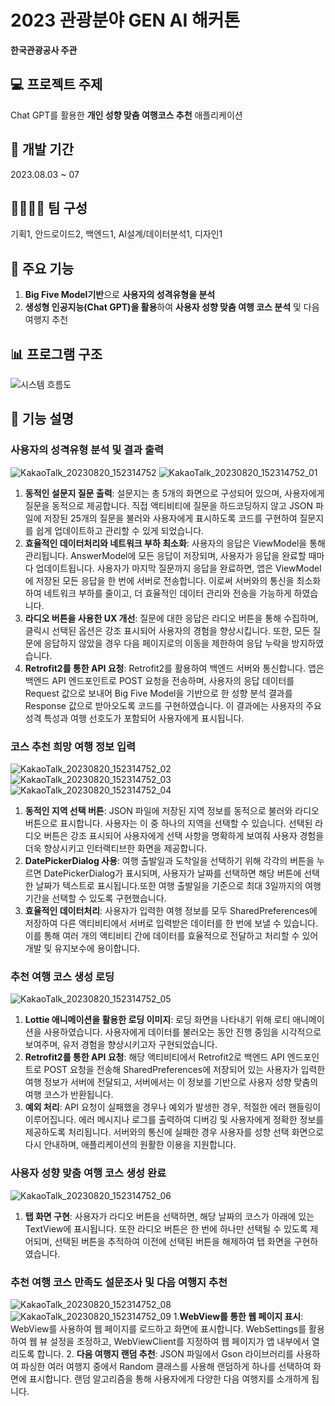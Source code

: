 # 2023 관광분야 GEN AI 해커톤
**한국관광공사 주관**

## 💻 프로젝트 주제
Chat GPT를 활용한 **개인 성향 맞춤 여행코스 추천** 애플리케이션

## 📆 개발 기간
2023.08.03 ~ 07

## 👨‍👨‍👧‍👦 팀 구성
기획1, 안드로이드2, 백엔드1, AI설계/데이터분석1, 디자인1

## 📌 주요 기능
1. **Big Five Model기반**으로 **사용자의 성격유형을 분석**
2. **생성형 인공지능(Chat GPT)을 활용**하여 **사용자 성향 맞춤 여행 코스 분석** 및 다음 여행지 추천

## 📊 프로그램 구조
![시스템 흐름도](https://github.com/yesue2/GenAI-Hackathon/assets/108323785/67e34b91-4ad7-4d78-bb30-68e2f91bda16)

## 📜 기능 설명
### 사용자의 성격유형 분석 및 결과 출력
![KakaoTalk_20230820_152314752](https://github.com/yesue2/GenAI-Hackathon/assets/108323785/5632e08f-770a-41f6-ae43-c135109158ba)
![KakaoTalk_20230820_152314752_01](https://github.com/yesue2/GenAI-Hackathon/assets/108323785/8d02005b-1a8f-49a0-8237-44ec6ca92fbd)
1. **동적인 설문지 질문 출력**: 설문지는 총 5개의 화면으로 구성되어 있으며, 사용자에게 질문을 동적으로 제공합니다. 직접 액티비티에 질문을 하드코딩하지 않고 JSON 파일에 저장된 25개의 질문을 불러와 사용자에게 표시하도록 코드를 구현하여 질문지를 쉽게 업데이트하고 관리할 수 있게 되었습니다.
2.  **효율적인 데이터처리와 네트워크 부하 최소화**: 사용자의 응답은 ViewModel을 통해 관리됩니다. AnswerModel에 모든 응답이 저장되며, 사용자가 응답을 완료할 때마다 업데이트됩니다. 사용자가 마지막 질문까지 응답을 완료하면, 앱은 ViewModel에 저장된 모든 응답을 한 번에 서버로 전송합니다. 이로써 서버와의 통신을 최소화하여 네트워크 부하를 줄이고, 더 효율적인 데이터 관리와 전송을 가능하게 하였습니다.
3. **라디오 버튼을 사용한 UX 개선**: 질문에 대한 응답은 라디오 버튼을 통해 수집하며, 클릭시 선택된 옵션은 강조 표시되어 사용자의 경험을 향상시킵니다. 또한, 모든 질문에 응답하지 않았을 경우 다음 페이지로의 이동을 제한하여 응답 누락을 방지하였습니다.
4. **Retrofit2를 통한 API 요청**: Retrofit2를 활용하여 백엔드 서버와 통신합니다. 앱은 백엔드 API 엔드포인트로 POST 요청을 전송하며, 사용자의 응답 데이터를 Request 값으로 보내어 Big Five Model을 기반으로 한 성향 분석 결과를 Response 값으로 받아오도록 코드를 구현하였습니다. 이 결과에는 사용자의 주요 성격 특성과 여행 선호도가 포함되어 사용자에게 표시됩니다.


### 코스 추천 희망 여행 정보 입력
![KakaoTalk_20230820_152314752_02](https://github.com/yesue2/GenAI-Hackathon/assets/108323785/fc038943-c1fe-43b0-9cb8-a7002824f83d)
![KakaoTalk_20230820_152314752_03](https://github.com/yesue2/GenAI-Hackathon/assets/108323785/67a06d1e-6c0f-474c-889f-f4eecfbb658e)
![KakaoTalk_20230820_152314752_04](https://github.com/yesue2/GenAI-Hackathon/assets/108323785/67a4e29a-2369-4bec-beb2-2e00ddb0a15f)
1. **동적인 지역 선택 버튼**: JSON 파일에 저장된 지역 정보를 동적으로 불러와 라디오 버튼으로 표시합니다. 사용자는 이 중 하나의 지역을 선택할 수 있습니다. 선택된 라디오 버튼은 강조 표시되어 사용자에게 선택 사항을 명확하게 보여줘 사용자 경험을 더욱 향상시키고 인터랙티브한 화면을 제공합니다.
2. **DatePickerDialog 사용**: 여행 출발일과 도착일을 선택하기 위해 각각의 버튼을 누르면 DatePickerDialog가 표시되며, 사용자가 날짜를 선택하면 해당 버튼에 선택한 날짜가 텍스트로 표시됩니다.또한 여행 출발일을 기준으로 최대 3일까지의 여행 기간을 선택할 수 있도록 구현했습니다.
3. **효율적인 데이터처리**: 사용자가 입력한 여행 정보를 모두 SharedPreferences에 저장하여 다른 액티비티에서 서버로 입력받은 데이터를 한 번에 보낼 수 있습니다. 이를 통해 여러 개의 액티비티 간에 데이터를 효율적으로 전달하고 처리할 수 있어 개발 및 유지보수에 용이합니다. 


### 추천 여행 코스 생성 로딩
![KakaoTalk_20230820_152314752_05](https://github.com/yesue2/GenAI-Hackathon/assets/108323785/411b55c5-236c-4a4c-ada2-0c3d088ec436)
1. **Lottie 애니메이션을 활용한 로딩 이미지**: 로딩 화면을 나타내기 위해 로티 애니메이션을 사용하였습니다. 사용자에게 데이터를 불러오는 동안 진행 중임을 시각적으로 보여주며, 유저 경험을 향상시키고자 구현되었습니다.
2. **Retrofit2를 통한 API 요청**: 해당 액티비티에서 Retrofit2로 백엔드 API 엔드포인트로 POST 요청을 전송해 SharedPreferences에 저장되어 있는 사용자가 입력한 여행 정보가 서버에 전달되고, 서버에서는 이 정보를 기반으로 사용자 성향 맞춤의 여행 코스가 반환됩니다.
3. **예외 처리**: API 요청이 실패했을 경우나 예외가 발생한 경우, 적절한 에러 핸들링이 이루어집니다. 에러 메시지나 로그를 출력하여 디버깅 및 사용자에게 정확한 정보를 제공하도록 처리됩니다. 서버와의 통신에 실패한 경우 사용자를 성향 선택 화면으로 다시 안내하며, 애플리케이션의 원활한 이용을 지원합니다.


### 사용자 성향 맞춤 여행 코스 생성 완료
![KakaoTalk_20230820_152314752_06](https://github.com/yesue2/GenAI-Hackathon/assets/108323785/68a22a9c-d61d-4035-b207-891c89fab179)
1. **탭 화면 구현**: 사용자가 라디오 버튼을 선택하면, 해당 날짜의 코스가 아래에 있는 TextView에 표시됩니다. 또한 라디오 버튼은 한 번에 하나만 선택될 수 있도록 제어되며, 선택된 버튼을 추적하여 이전에 선택된 버튼을 해제하여 탭 화면을 구현하였습니다.

### 추천 여행 코스 만족도 설문조사 및 다음 여행지 추천 
![KakaoTalk_20230820_152314752_08](https://github.com/yesue2/GenAI-Hackathon/assets/108323785/c6955a8b-b272-400f-9b6b-6a2cacd75cfe)
![KakaoTalk_20230820_152314752_09](https://github.com/yesue2/GenAI-Hackathon/assets/108323785/f2f370d6-3136-4c5f-abd1-578c53aa2bc5)
1.**WebView를 통한 웹 페이지 표시**: WebView를 사용하여 웹 페이지를 로드하고 화면에 표시합니다. WebSettings를 활용하여 웹 뷰 설정을 조정하고, WebViewClient를 지정하여 웹 페이지가 앱 내부에서 열리도록 합니다.
2. **다음 여행지 랜덤 추천**: JSON 파일에서 Gson 라이브러리를 사용하여 파싱한 여러 여행지 중에서 Random 클래스를 사용해 랜덤하게 하나를 선택하여 화면에 표시합니다. 랜덤 알고리즘을 통해 사용자에게 다양한 다음 여행지를 소개하게 됩니다.
